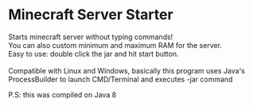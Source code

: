 # Minecraft Server Starter
Starts minecraft server without typing commands!<br>You can also custom minimum and maximum RAM for the server.<br>Easy to use: double click the jar and hit start button.<br><br>
Compatible with Linux and Windows, basically this program uses Java's ProcessBuilder to launch CMD/Terminal and executes -jar command

P.S: this was compiled on Java 8
